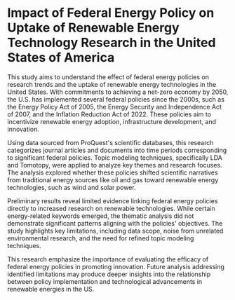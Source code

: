 # Impact of Federal Energy Policy on Uptake of Renewable Energy Technology Research in the United States of America
This study aims to understand the effect of federal energy policies on research trends and the uptake of renewable energy technologies in the United States. With commitments to achieving a net-zero economy by 2050, the U.S. has implemented several federal policies since the 2000s, such as the Energy Policy Act of 2005, the Energy Security and Independence Act of 2007, and the Inflation Reduction Act of 2022. These policies aim to incentivize renewable energy adoption, infrastructure development, and innovation.

Using data sourced from ProQuest's scientific databases, this research categorizes journal articles and documents into time periods corresponding to significant federal policies. Topic modeling techniques, specifically LDA and Tomotopy, were applied to analyze key themes and research focuses. The analysis explored whether these policies shifted scientific narratives from traditional energy sources like oil and gas toward renewable energy technologies, such as wind and solar power.

Preliminary results reveal limited evidence linking federal energy policies directly to increased research on renewable technologies. While certain energy-related keywords emerged, the thematic analysis did not demonstrate significant patterns aligning with the policies' objectives. The study highlights key limitations, including data scope, noise from unrelated environmental research, and the need for refined topic modeling techniques.

This research emphasize the importance of evaluating the efficacy of federal energy policies in promoting innovation. Future analysis addressing identified limitations may produce deeper insights into the relationship between policy implementation and technological advancements in renewable energies in the US. 
